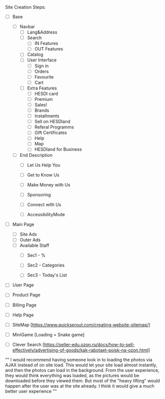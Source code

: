 Site Creation Steps:
- [ ] Base
	- [ ] Navbar
		- [ ] Lang&Address
		- [ ] Search
			- [ ] IN Features
			- [ ] OUT Features
		- [ ] Catalog
		- [ ] User Interface
			- [ ] Sign in
			- [ ] Orders
			- [ ] Favourite
			- [ ] Cart
		- [ ] Extra Features
			- [ ] HESDI card
			- [ ] Premium
			- [ ] Sales!
			- [ ] Brands
			- [ ] Installments
			- [ ] Sell on HESDIand
			- [ ] Referal Programms
			- [ ] GIft Certificates
			- [ ] Help
			- [ ] Map
			- [ ] HESDIand for Business
	- [ ] End Description
		- [ ] Let Us Help You
		- [ ] Get to Know Us
		- [ ] Make Money with Us
		- [ ] Sponsoring
		- [ ] Connect with Us
		- [ ] AccessibilityMode



- [ ] Main Page
	- [ ] Site Ads
	- [ ] Outer Ads
	- [ ] Available Staff
		- [ ] Sec1 - %
		- [ ] Sec2 - Categories
		- [ ] Sec3 - Today's List



- [ ] User Page
- [ ] Product Page
- [ ] Billing Page
- [ ] Help Page








- [ ] SiteMap [https://www.quicksprout.com/creating-website-sitemap/]
- [ ] MiniGame [Loading = Snake game]
- [ ] Clever Search [https://seller-edu.ozon.ru/docs/how-to-sell-effectively/advertising-of-goods/kak-rabotaet-poisk-na-ozon.html]








"" I would recommend having someone look in to loading the photos via AJAX instead of on site load. This would let your site load almost instantly, and then the photos can load in the background. From the user experience, they would think everything was loaded, as the pictures would be downloaded before they viewed them. But most of the "heavy lifting" would happen after the user was at the site already. I think it would give a much better user experience ""